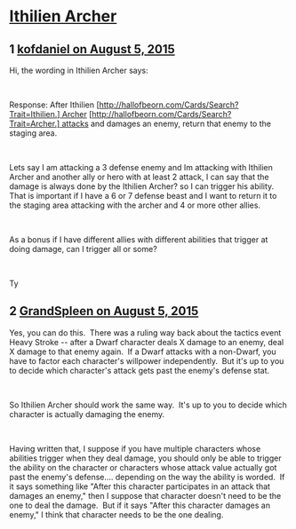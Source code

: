 # [Ithilien Archer](https://community.fantasyflightgames.com/topic/184199-ithilien-archer/)

## 1 [kofdaniel on August 5, 2015](https://community.fantasyflightgames.com/topic/184199-ithilien-archer/?do=findComment&comment=1720783)

Hi, the wording in Ithilien Archer says:

 

Response: After Ithilien [http://hallofbeorn.com/Cards/Search?Trait=Ithilien.] Archer [http://hallofbeorn.com/Cards/Search?Trait=Archer.] attacks and damages an enemy, return that enemy to the staging area. 

 

Lets say I am attacking a 3 defense enemy and Im attacking with Ithilien Archer and another ally or hero with at least 2 attack, I can say that the damage is always done by the Ithilien Archer? so I can trigger his ability. That is important if I have a 6 or 7 defense beast and I want to return it to the staging area attacking with the archer and 4 or more other allies.

 

As a bonus if I have different allies with different abilities that trigger at doing damage, can I trigger all or some?

 

Ty

## 2 [GrandSpleen on August 5, 2015](https://community.fantasyflightgames.com/topic/184199-ithilien-archer/?do=findComment&comment=1720810)

Yes, you can do this.  There was a ruling way back about the tactics event Heavy Stroke -- after a Dwarf character deals X damage to an enemy, deal X damage to that enemy again.  If a Dwarf attacks with a non-Dwarf, you have to factor each character's willpower independently.  But it's up to you to decide which character's attack gets past the enemy's defense stat.

 

So Ithilien Archer should work the same way.  It's up to you to decide which character is actually damaging the enemy.

 

Having written that, I suppose if you have multiple characters whose abilities trigger when they deal damage, you should only be able to trigger the ability on the character or characters whose attack value actually got past the enemy's defense.... depending on the way the ability is worded.  If it says something like "After this character participates in an attack that damages an enemy," then I suppose that character doesn't need to be the one to deal the damage.  But if it says "After this character damages an enemy," I think that character needs to be the one dealing.


